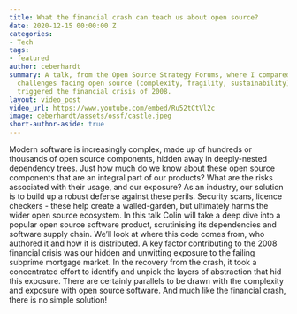 ```yaml
---
title: What the financial crash can teach us about open source?
date: 2020-12-15 00:00:00 Z
categories:
- Tech
tags:
- featured
author: ceberhardt
summary: A talk, from the Open Source Strategy Forums, where I compared some of the
  challenges facing open source (complexity, fragility, sustainability) to those which
  triggered the financial crisis of 2008.
layout: video_post
video_url: https://www.youtube.com/embed/Ru52tCtVl2c
image: ceberhardt/assets/ossf/castle.jpeg
short-author-aside: true
---
```


Modern software is increasingly complex, made up of hundreds or thousands of open source components, hidden away in deeply-nested dependency trees. Just how much do we know about these open source components that are an integral part of our products? What are the risks associated with their usage, and our exposure? As an industry, our solution is to build up a robust defense against these perils. Security scans, licence checkers - these help create a walled-garden, but ultimately harms the wider open source ecosystem. In this talk Colin will take a deep dive into a popular open source software product, scrutinising its dependencies and software supply chain. We’ll look at where this code comes from, who authored it and how it is distributed. A key factor contributing to the 2008 financial crisis was our hidden and unwitting exposure to the failing subprime mortgage market. In the recovery from the crash, it took a concentrated effort to identify and unpick the layers of abstraction that hid this exposure. There are certainly parallels to be drawn with the complexity and exposure with open source software. And much like the financial crash, there is no simple solution!
